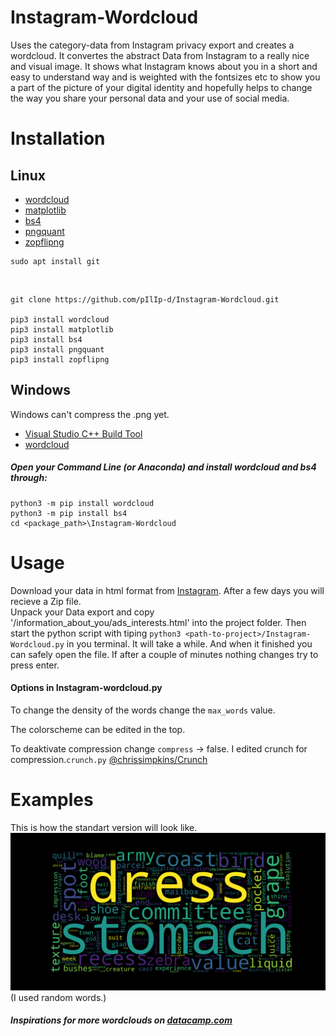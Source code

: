 # Instagram-Wordcloud
  Uses the category-data from Instagram privacy export and creates a wordcloud. It convertes the abstract Data from Instagram to a really nice and visual image. It shows what Instagram knows about you in a short and easy to understand way and is weighted with the fontsizes etc to show you a part of the picture of your digital identity and hopefully helps to change the way you share your personal data and your use of social media.

# Installation
  ## Linux 
   + [wordcloud](https://github.com/amueller/word_cloud)
   + [matplotlib](https://github.com/matplotlib/matplotlib)
   + [bs4](https://beautiful-soup-4.readthedocs.io/en/latest/)
   + [pngquant](https://github.com/kornelski/pngquant)
   + [zopflipng](https://github.com/chrissimpkins/zopfli)
   
    sudo apt install git
   <br>
   
    git clone https://github.com/pIlIp-d/Instagram-Wordcloud.git
    
    pip3 install wordcloud
    pip3 install matplotlib
    pip3 install bs4
    pip3 install pngquant
    pip3 install zopflipng
  ## Windows
  Windows can't compress the .png yet.
   + [Visual Studio C++ Build Tool](https://docs.microsoft.com/de-de/visualstudio/install/install-visual-studio?view=vs-2019)
   + [wordcloud](https://github.com/amueller/word_cloud)
   
   ##### Open your Command Line (or Anaconda) and install wordcloud and bs4 through: 
    python3 -m pip install wordcloud
    python3 -m pip install bs4
    cd <package_path>\Instagram-Wordcloud
  
# Usage
  Download your data in html format from [Instagram](https://www.instagram.com/download/request/).
  After a few days you will recieve a Zip file.<br>
  Unpack your Data export and copy '/information_about_you/ads_interests.html' into the project folder.
  Then start the python script with tiping `python3 <path-to-project>/Instagram-Wordcloud.py` in you terminal.
  It will take a while. And when it finished you can safely open the file. If after a couple of minutes nothing changes try to press enter.
  
  #### Options in Instagram-wordcloud.py

  To change the density of the words change the `max_words` value.
  
  The colorscheme can be edited in the top. 
  
  To deaktivate compression change `compress` -> false.
  I edited crunch for compression.`crunch.py` [@chrissimpkins/Crunch](https://github.com/chrissimpkins/Crunch)
  
# Examples

This is how the standart version will look like.<br>
![example wordcloud](./interests_wordcloud.png)
(I used random words.)

##### Inspirations for more wordclouds on [datacamp.com](https://www.datacamp.com/community/tutorials/wordcloud-python)
